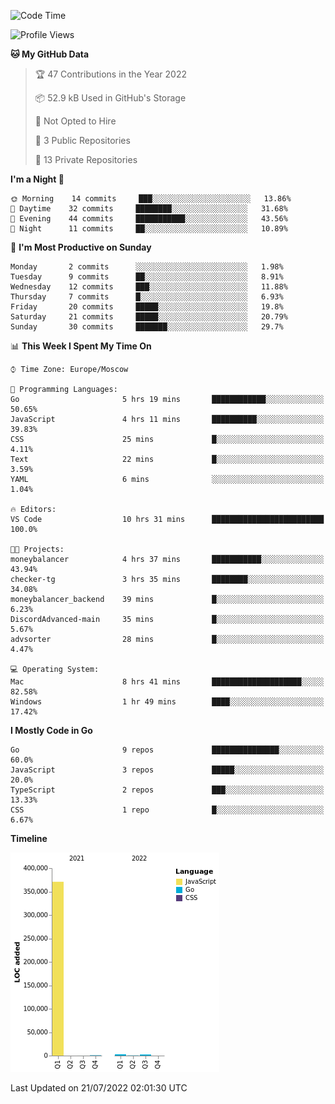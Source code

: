 <!--START_SECTION:waka-->
![Code Time](http://img.shields.io/badge/Code%20Time-391%20hrs%2048%20mins-blue)

![Profile Views](http://img.shields.io/badge/Profile%20Views-0-blue)

**🐱 My GitHub Data** 

> 🏆 47 Contributions in the Year 2022
 > 
> 📦 52.9 kB Used in GitHub's Storage 
 > 
> 🚫 Not Opted to Hire
 > 
> 📜 3 Public Repositories 
 > 
> 🔑 13 Private Repositories  
 > 
**I'm a Night 🦉** 

```text
🌞 Morning    14 commits     ███░░░░░░░░░░░░░░░░░░░░░░   13.86% 
🌆 Daytime    32 commits     ████████░░░░░░░░░░░░░░░░░   31.68% 
🌃 Evening    44 commits     ███████████░░░░░░░░░░░░░░   43.56% 
🌙 Night      11 commits     ██░░░░░░░░░░░░░░░░░░░░░░░   10.89%

```
📅 **I'm Most Productive on Sunday** 

```text
Monday       2 commits      ░░░░░░░░░░░░░░░░░░░░░░░░░   1.98% 
Tuesday      9 commits      ██░░░░░░░░░░░░░░░░░░░░░░░   8.91% 
Wednesday    12 commits     ███░░░░░░░░░░░░░░░░░░░░░░   11.88% 
Thursday     7 commits      █░░░░░░░░░░░░░░░░░░░░░░░░   6.93% 
Friday       20 commits     █████░░░░░░░░░░░░░░░░░░░░   19.8% 
Saturday     21 commits     █████░░░░░░░░░░░░░░░░░░░░   20.79% 
Sunday       30 commits     ███████░░░░░░░░░░░░░░░░░░   29.7%

```


📊 **This Week I Spent My Time On** 

```text
⌚︎ Time Zone: Europe/Moscow

💬 Programming Languages: 
Go                       5 hrs 19 mins       ████████████░░░░░░░░░░░░░   50.65% 
JavaScript               4 hrs 11 mins       ██████████░░░░░░░░░░░░░░░   39.83% 
CSS                      25 mins             █░░░░░░░░░░░░░░░░░░░░░░░░   4.11% 
Text                     22 mins             █░░░░░░░░░░░░░░░░░░░░░░░░   3.59% 
YAML                     6 mins              ░░░░░░░░░░░░░░░░░░░░░░░░░   1.04%

🔥 Editors: 
VS Code                  10 hrs 31 mins      █████████████████████████   100.0%

🐱‍💻 Projects: 
moneybalancer            4 hrs 37 mins       ███████████░░░░░░░░░░░░░░   43.94% 
checker-tg               3 hrs 35 mins       ████████░░░░░░░░░░░░░░░░░   34.08% 
moneybalancer_backend    39 mins             █░░░░░░░░░░░░░░░░░░░░░░░░   6.23% 
DiscordAdvanced-main     35 mins             █░░░░░░░░░░░░░░░░░░░░░░░░   5.67% 
advsorter                28 mins             █░░░░░░░░░░░░░░░░░░░░░░░░   4.47%

💻 Operating System: 
Mac                      8 hrs 41 mins       ████████████████████░░░░░   82.58% 
Windows                  1 hr 49 mins        ████░░░░░░░░░░░░░░░░░░░░░   17.42%

```

**I Mostly Code in Go** 

```text
Go                       9 repos             ███████████████░░░░░░░░░░   60.0% 
JavaScript               3 repos             █████░░░░░░░░░░░░░░░░░░░░   20.0% 
TypeScript               2 repos             ███░░░░░░░░░░░░░░░░░░░░░░   13.33% 
CSS                      1 repo              █░░░░░░░░░░░░░░░░░░░░░░░░   6.67%

```


**Timeline**

![Chart not found](https://raw.githubusercontent.com/jeezft/jeezft/main/charts/bar_graph.png) 


 Last Updated on 21/07/2022 02:01:30 UTC
<!--END_SECTION:waka-->
